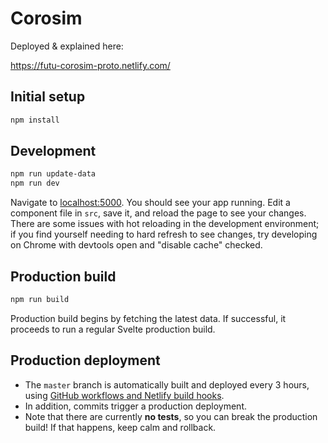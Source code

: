 # Corosim

Deployed & explained here:

https://futu-corosim-proto.netlify.com/

## Initial setup

```bash
npm install
```

## Development

```bash
npm run update-data
npm run dev
```

Navigate to [localhost:5000](http://localhost:5000). You should see your app running.
Edit a component file in `src`, save it, and reload the page to see your changes.
There are some issues with hot reloading in the development environment; if you
find yourself needing to hard refresh to see changes, try developing on Chrome
with devtools open and "disable cache" checked.

## Production build

```bash
npm run build
```

Production build begins by fetching the latest data. If successful, it proceeds to run a regular Svelte production build.

## Production deployment

- The `master` branch is automatically built and deployed every 3 hours, using [GitHub workflows and Netlify build hooks](https://ericjinks.com/blog/2019/netlify-scheduled-build/).
- In addition, commits trigger a production deployment.
- Note that there are currently **no tests**, so you can break the production build! If that happens, keep calm and rollback.
